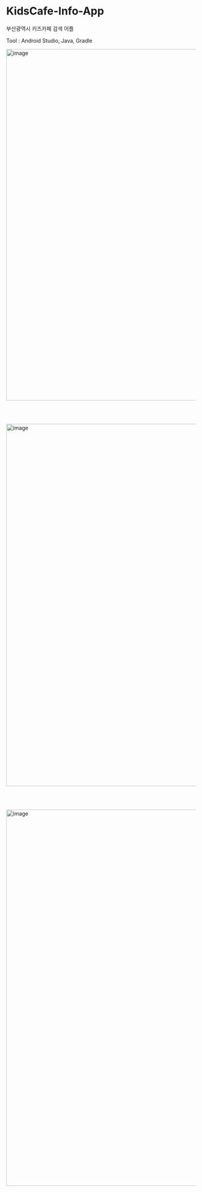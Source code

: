 # KidsCafe-Info-App
부산광역시 키즈카페 검색 어플

Tool : Android Studio, Java, Gradle

<img width="932" alt="image" src="https://github.com/kimjiyooniiiii/KidsCafe-Info-App/assets/117561820/7a426fcc-18a4-4327-9f7e-090e5e8101e1">

<br><br>

<img width="961" alt="image" src="https://github.com/kimjiyooniiiii/KidsCafe-Info-App/assets/117561820/b70f09ca-a6d0-4e13-9ff2-cd37c6573033">

<br><br>

<img width="998" alt="image" src="https://github.com/kimjiyooniiiii/KidsCafe-Info-App/assets/117561820/0bfe47a4-4a70-44d8-83e2-2881fc2be681">

